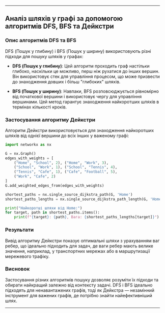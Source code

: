 
---

## Аналіз шляхів у графі за допомогою алгоритмів DFS, BFS та Дейкстри

### Опис алгоритмів DFS та BFS

DFS (Пошук у глибину) і BFS (Пошук у ширину) використовують різні підходи для пошуку шляхів у графах:

- **DFS (Пошук у глибину)**: Цей алгоритм проходить граф настільки глибоко, наскільки це можливо, перш ніж рухатися до інших вершин. Він використовує стек для управління процесом, що може призвести до знаходження довших і більш "глибоких" шляхів.

- **BFS (Пошук у ширину)**: Навпаки, BFS розповсюджується рівномірно від початкової вершини і використовує чергу для управління вершинами. Цей метод гарантує знаходження найкоротших шляхів в термінах кількості кроків.

### Застосування алгоритму Дейкстри

Алгоритм Дейкстри використовується для знаходження найкоротших шляхів від однієї вершини до всіх інших у важеному графі:

```python
import networkx as nx

G = nx.Graph()
edges_with_weights = [
    ("Home", "School", 2), ("Home", "Work", 3),
    ("School", "Work", 1), ("School", "Tennis", 4),
    ("Tennis", "Cafe", 1), ("Cafe", "Football", 5),
    ("Work", "Cafe", 2)
]
G.add_weighted_edges_from(edges_with_weights)

shortest_paths = nx.single_source_dijkstra_path(G, 'Home')
shortest_paths_lengths = nx.single_source_dijkstra_path_length(G, 'Home')

print("Найкоротші шляхи від Home:")
for target, path in shortest_paths.items():
    print(f"{target}: {path}, Вага: {shortest_paths_lengths[target]}")
```

### Результати

Вивід алгоритму Дейкстри показує оптимальні шляхи з урахуванням ваг ребер, що ідеально підходить для задач, де ваги ребер мають велике значення, наприклад, у транспортних мережах або в маршрутизації мережевого трафіку.

### Висновок

Застосування різних алгоритмів пошуку дозволяє розуміти їх підходи та обирати найкращий залежно від контексту задачі. DFS і BFS ідеально підходять для ненавантажених графів, тоді як Дейкстра — незамінний інструмент для важених графів, де потрібно знайти найефективніший шлях.

---